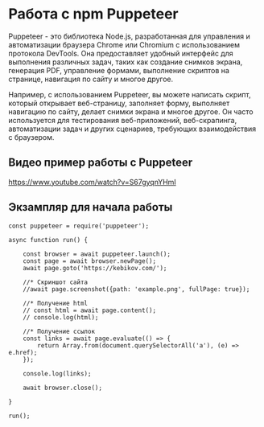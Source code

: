 # Работа с npm Puppeteer

Puppeteer - это библиотека Node.js, разработанная для управления и автоматизации браузера Chrome или Chromium с использованием протокола DevTools. Она предоставляет удобный интерфейс для выполнения различных задач, таких как создание снимков экрана, генерация PDF, управление формами, выполнение скриптов на странице, навигация по сайту и многое другое.

Например, с использованием Puppeteer, вы можете написать скрипт, который открывает веб-страницу, заполняет форму, выполняет навигацию по сайту, делает снимки экрана и многое другое. Он часто используется для тестирования веб-приложений, веб-скрапинга, автоматизации задач и других сценариев, требующих взаимодействия с браузером.

## Видео пример работы с Puppeteer

https://www.youtube.com/watch?v=S67gyqnYHmI

## Экзампляр для начала работы

```
const puppeteer = require('puppeteer');

async function run() {

    const browser = await puppeteer.launch();
    const page = await browser.newPage();
    await page.goto('https://kebikov.com/');

    //* Скриншот сайта
    //await page.screenshot({path: 'example.png', fullPage: true});
    
    //* Получение html
    // const html = await page.content();
    // console.log(html);

    //* Получение ссылок
    const links = await page.evaluate(() => {
        return Array.from(document.querySelectorAll('a'), (e) => e.href);
    });

    console.log(links);

    await browser.close();

}

run();
```

